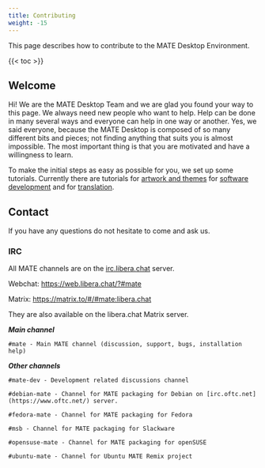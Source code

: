 ```yaml
---
title: Contributing
weight: -15
---
```


This page describes how to contribute to the MATE Desktop Environment.

{{< toc >}}

## Welcome

Hi! We are the MATE Desktop Team and we are glad you found your way to this page. We always need new people who want to help. Help can be done in many several ways and everyone can help in one way or another. Yes, we said everyone, because the MATE Desktop is composed of so many different bits and pieces; not finding anything that suits you is almost impossible. The most important thing is that you are motivated and have a willingness to learn.

To make the initial steps as easy as possible for you, we set up some tutorials. Currently there are tutorials for [artwork and themes](../../contributing/artwork-and-themes/getting-started/) for [software development](../../contributing/software-development/getting-started/) and for [translation](../../contributing/translation/getting-started/).

## Contact

If you have any questions do not hesitate to come and ask us.

### IRC

All MATE channels are on the [irc.libera.chat](https://libera.chat/) server.

Webchat: https://web.libera.chat/?#mate

Matrix: https://matrix.to/#/#mate:libera.chat

They are also available on the libera.chat Matrix server.

***Main channel***

    #mate - Main MATE channel (discussion, support, bugs, installation help)

***Other channels***

    #mate-dev - Development related discussions channel

    #debian-mate - Channel for MATE packaging for Debian on [irc.oftc.net](https://www.oftc.net/) server.

    #fedora-mate - Channel for MATE packaging for Fedora

    #msb - Channel for MATE packaging for Slackware

    #opensuse-mate - Channel for MATE packaging for openSUSE

    #ubuntu-mate - Channel for Ubuntu MATE Remix project

